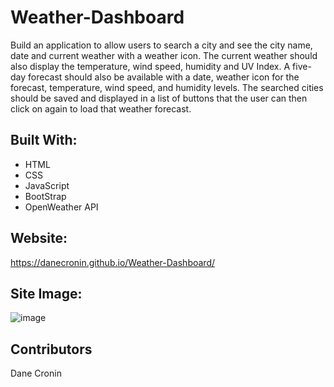 # Weather-Dashboard

Build an application to allow users to search a city and see the city name, date and current weather with a weather icon.  The current weather should also display the temperature, wind speed, humidity and UV Index.  A five-day forecast should also be available with a date, weather icon for the forecast, temperature, wind speed, and humidity levels.  The searched cities should be saved and displayed in a list of buttons that the user can then click on again to load that weather forecast.

## Built With: 

* HTML
* CSS
* JavaScript
* BootStrap
* OpenWeather API

## Website:

https://danecronin.github.io/Weather-Dashboard/



## Site Image:

![image](https://user-images.githubusercontent.com/107944830/186568074-b44f7651-d06a-43c5-8074-1342eb6a5eda.png)

## Contributors 

Dane Cronin



